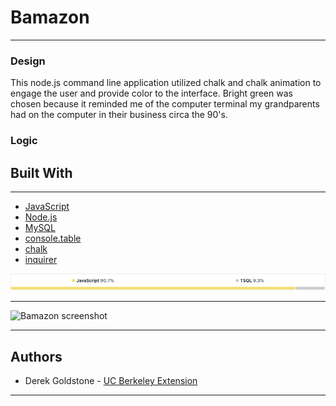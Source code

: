 # Bamazon

___

### Design

This node.js command line application utilized chalk and chalk animation to engage the user and provide color to the interface. Bright green was chosen because it reminded me of the computer terminal my grandparents had on the computer in their business circa the 90's.

### Logic




## Built With

___

* [JavaScript](https://developer.mozilla.org/en-US/docs/Web/JavaScript/Reference)
* [Node.js](https://nodejs.org/en/docs/)
* [MySQL](https://dev.mysql.com/doc/)
* [console.table](https://www.npmjs.com/package/console.table)
* [chalk](https://www.npmjs.com/package/chalk)
* [inquirer](https://www.npmjs.com/package/inquirer)

![Graph](images/graph.png)
___

![Bamazon screenshot](images/xxx-screenshot.png)



___

## Authors

* Derek Goldstone - [UC Berkeley Extension](https://www.linkedin.com/in/derek-goldstone-482884a3/)

___